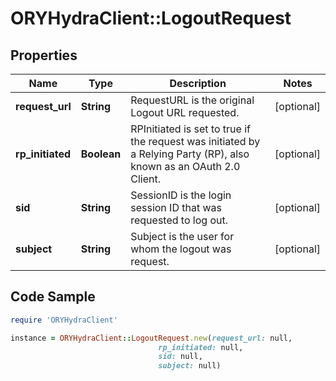 # ORYHydraClient::LogoutRequest

## Properties

Name | Type | Description | Notes
------------ | ------------- | ------------- | -------------
**request_url** | **String** | RequestURL is the original Logout URL requested. | [optional] 
**rp_initiated** | **Boolean** | RPInitiated is set to true if the request was initiated by a Relying Party (RP), also known as an OAuth 2.0 Client. | [optional] 
**sid** | **String** | SessionID is the login session ID that was requested to log out. | [optional] 
**subject** | **String** | Subject is the user for whom the logout was request. | [optional] 

## Code Sample

```ruby
require 'ORYHydraClient'

instance = ORYHydraClient::LogoutRequest.new(request_url: null,
                                 rp_initiated: null,
                                 sid: null,
                                 subject: null)
```


